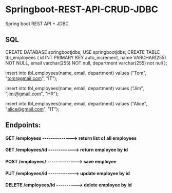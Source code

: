 # Springboot-REST-API-CRUD-JDBC
Spring boot REST API + JDBC
## SQL
CREATE DATABASE springbootjdbs;
USE springbootjdbs;
CREATE TABLE tbl_employees (
id INT PRIMARY KEY auto_increment,
name VARCHAR(255) NOT NULL,
email varchar(255) NOT null,
department varchar(255) not null
);

insert into tbl_employees(name, email, department)
values ("Tom", "tom@gmail.com", "IT");

insert into tbl_employees(name, email, department)
values ("Jim", "jimi@gmail.com", "HR");

insert into tbl_employees(name, email, department)
values ("Alice", "alice@gmail.com", "IT");

## Endpoints:
#### GET  /employees  --------------> return list of all employees
#### GET  /employees/id ------------> return employee by id
#### POST /employees/ --------------> save employee
#### PUT  /employees/id ------------> update employee by id
#### DELETE /employees/id ----------> delete employee by id
